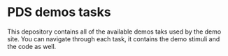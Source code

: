 # PDS demos tasks

This depository contains all of the available demos taks used by the demo site. You can navigate through each task, it contains the demo stimuli and the code as well.


